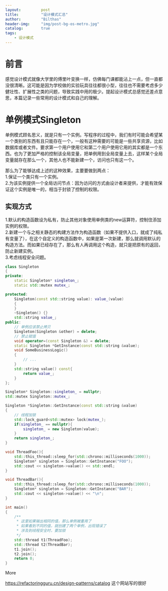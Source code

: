 ```yaml
---
layout:         post
title:          "设计模式汇总"
author:         "Bilthas"
header-img:     "img/post-bg-os-metro.jpg"
catalog:        true
tags:
    - 设计模式
---
```



# 前言

感觉设计模式就像大学里的傅里叶变换一样，仿佛每门课都能沾上一点，但一直都没很清晰。这可能是因为学校做的实验玩具往往都很小型，往往也不需要考虑多少健壮性、扩展性之类的问题，导致实践中用的极少。提起设计模式总感觉还差点意思，本篇记录一些常用的设计模式和自己的理解。

# 单例模式Singleton

单例模式顾名思义，就是只有一个实例。写程序的过程中，我们有时可能会希望某一个类别的东西有且只能存在一个，一般有这种需要的可能是一些共享资源，比如数据库或者文件。要求第一个用户使用它和第二个用户使用它用的其实都是一个东西。也为了更加严格的控制该全局变量，把单例用到全局变量上去，这样某个全局变量就存在那么一个，其他人也不能新建一个，访问也只有这一个。

那么为了能够达成上述的这种效果，主要要做到两点：  
1.保证一个类只有一个实例。  
2.为该实例提供一个全局访问节点：因为访问的方式由设计者来提供，才能有效保证这个实例是唯一的，相当于封锁了控制的权限。  

## 实现方式

1.默认的构造函数设为私有，防止其他对象使用单例类的new运算符，控制住添加实例的权限。  
2.新建一个与之相关静态的构建方法作为构造函数（如果不提供入口，就成了纯私有变量了），在这个自定义的构造函数中，如果是第一次新建，那么就调用默认的构造方法。而如果已经存在了，那么有人再调用这个构造，就只是把原有的返回，防止新建实例。  
3.考虑线程安全问题。  

```cpp
class Singleton
{
private:
    static Singleton* singleton_;
    static std::mutex mutex_;

protected:
    Singleton(const std::string value): value_(value)
    {
    }
    ~Singleton() {}
    std::string value_;
public:
    // 单例应该禁止拷贝
    Singleton(Singleton &other) = delete;
    // 禁止赋值
    void operator=(const Singleton &) = delete;
    static Singleton *GetInstance(const std::string &value);
    void SomeBusinessLogic()
    {
        // ...  
    }
    std::string value() const{
        return value_;
    }
};

Singleton* Singleton::singleton_ = nullptr;
std::mutex Singleton::mutex_;

Singleton *Singleton::GetInstance(const std::string &value)
{
    // 线程加锁
    std::lock_guard<std::mutex> lock(mutex_);
    if(singleton_ == nullptr){
        singleton_ = new Singleton(value);
    }
    return singleton_;
}

void ThreadFoo(){
    std::this_thread::sleep_for(std::chrono::milliseconds(1000));
    Singleton* singleton = Singleton::GetInstance("FOO");
    std::cout << singleton->value() << std::endl;
}

void ThreadBar(){
    std::this_thread::sleep_for(std::chrono::milliseconds(1000));
    Singleton* singleton = Singleton::GetInstance("BAR");
    std::cout << singleton->value() << "\n";
}

int main()
{
    /**
     * 这里如果输出相同的值，那么单例被重用了
     * 如果看到不同的值，就创建了两个单例，出现错误了
     * 涉及到线程安全时，要加锁
     */
    std::thread t1(ThreadFoo);
    std::thread t2(ThreadBar);
    t1.join();
    t2.join();
    return 0;
}
```


More

<https://refactoringguru.cn/design-patterns/catalog>
这个网站写的很好
